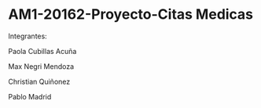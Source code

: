 # AM1-20162-Proyecto-Citas Medicas

Integrantes:

Paola Cubillas Acuña

Max Negri Mendoza

Christian Quiñonez

Pablo Madrid

